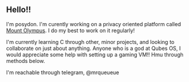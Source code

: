 ## Hello!!
I'm posydon.
I'm curently working on a privacy oriented platform called [Mount Olympus](https://github.com/p0syd0n/Mount-Olympus). I do my best to work on it regularly!

I'm currently learning C through other, minor projects, and looking to collaborate on just about anything. 
Anyone who is a god at Qubes OS, I would appreciate some help with setting up a gaming VM!! Hmu through methods below.

I'm reachable through telegram, @mrqueueue 
<!--
**p0syd0n/p0syd0n** is a ✨ _special_ ✨ repository because its `README.md` (this file) appears on your GitHub profile.

Here are some ideas to get you started:

- 🔭 I’m currently working on ...
- 🌱 I’m currently learning ...
- 👯 I’m looking to collaborate on ...
- 🤔 I’m looking for help with ...
- 💬 Ask me about ...
- 📫 How to reach me: ...
- 😄 Pronouns: ...
- ⚡ Fun fact: ...
-->

